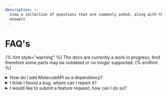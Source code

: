 ```yaml
---
description: >-
  View a collection of questions that are commonly asked, along with their
  answers
---
```


# FAQ's

{% hint style="warning" %}
The docs are currently a work in progress, And therefore some parts may be outdated or no longer supported.&#x20;
{% endhint %}

<details>

<summary>How do I add MoleculeAPI as a dependency?</summary>

Adding MoleculeAPI as a dependency is easy! Take a look at the [getting started](../#getting-started) section of our Introduction page. We currently only support Maven and Gradle.

</details>

<details>

<summary>I think I found a bug, where can I report it?</summary>

Sorry to hear that, you can submit a bug report on our GitHub page by creating a new bug report, please follow the format provided when submitting your report.

</details>

<details>

<summary>I would like to submit a feature request, how can I do so?</summary>

There is no way to submit a feature request at this time, but we are working on making it possible, for now, you can email us at [contact@moleculepowered.com](mailto:contact@moleculepowered.com)

Alternatively, you can visit our [discord](https://discord.gg/38JRNJxAVD) server and send us a message there.

</details>
